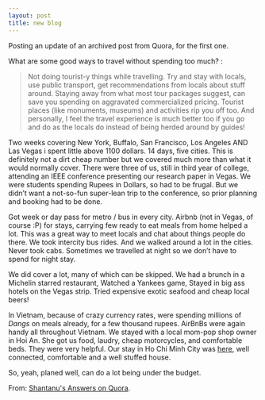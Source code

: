 ```yaml
---
layout: post
title: new blog
---
```

Posting an update of an archived post from Quora, for the first one.

What are some good ways to travel without spending too much? :

> Not doing tourist-y things while travelling. Try and stay with locals, use public transport, get recommendations from locals about stuff around. Staying away from what most tour packages suggest, can save you spending on aggravated commercialized pricing. Tourist places (like monuments, museums) and activities rip you off too. And personally, I feel the travel experience is much better too if you go and do as the locals do instead of being herded around by guides!

Two weeks covering New York, Buffalo, San Francisco, Los Angeles AND Las Vegas i spent little above 1100 dollars. 14 days, five cities. This is definitely not a dirt cheap number but we covered much more than what it would normally cover. There were three of us, still in third year of college, attending an IEEE conference presenting our research paper in Vegas. We were students spending Rupees in Dollars, so had to be frugal. But we didn’t want a not-so-fun super-lean trip to the conference, so prior planning and booking had to be done.

Got week or day pass for metro / bus in every city. Airbnb (not in Vegas, of course :P) for stays, carrying few ready to eat meals from home helped a lot. This was a great way to meet locals and chat about things people do there. We took intercity bus rides. And we walked around a lot in the cities. Never took cabs. Sometimes we travelled at night so we don’t have to spend for night stay.

We did cover a lot, many of which can be skipped. We had a brunch in a Michelin starred restaurant, Watched a Yankees game, Stayed in big ass hotels on the Vegas strip. Tried expensive exotic seafood and cheap local beers!

In Vietnam, because of crazy currency rates, were spending millions of *Dangs* on meals already, for a few thousand rupees.
AirBnBs were again handy all throughout Vietnam. We stayed with a local mom-pop shop owner in Hoi An. She got us food, laudry, cheap motorcycles, and comfortable beds. They were very helpful. Our stay in Ho Chi Minh City was [here](http://www.bestrent.vn/property/the-gold-view-apartment-for-rent/), well connected, comfortable and a well stuffed house. 

So, yeah, planed well, can do a lot being under the budget.

From: [Shantanu's Answers on Quora](https://www.quora.com/profile/Shantanu-Prakash/answers).
